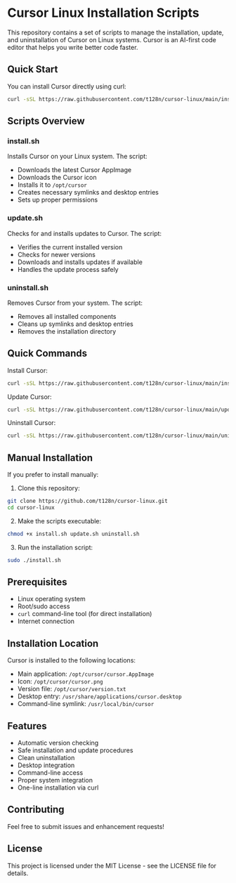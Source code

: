 # Cursor Linux Installation Scripts

This repository contains a set of scripts to manage the installation, update, and uninstallation of Cursor on Linux systems. Cursor is an AI-first code editor that helps you write better code faster.

## Quick Start

You can install Cursor directly using curl:

```bash
curl -sSL https://raw.githubusercontent.com/t128n/cursor-linux/main/install.sh | sudo bash
```

## Scripts Overview

### install.sh
Installs Cursor on your Linux system. The script:
- Downloads the latest Cursor AppImage
- Downloads the Cursor icon
- Installs it to `/opt/cursor`
- Creates necessary symlinks and desktop entries
- Sets up proper permissions

### update.sh
Checks for and installs updates to Cursor. The script:
- Verifies the current installed version
- Checks for newer versions
- Downloads and installs updates if available
- Handles the update process safely

### uninstall.sh
Removes Cursor from your system. The script:
- Removes all installed components
- Cleans up symlinks and desktop entries
- Removes the installation directory

## Quick Commands

Install Cursor:
```bash
curl -sSL https://raw.githubusercontent.com/t128n/cursor-linux/main/install.sh | sudo bash
```

Update Cursor:
```bash
curl -sSL https://raw.githubusercontent.com/t128n/cursor-linux/main/update.sh | sudo bash
```

Uninstall Cursor:
```bash
curl -sSL https://raw.githubusercontent.com/t128n/cursor-linux/main/uninstall.sh | sudo bash
```

## Manual Installation

If you prefer to install manually:

1. Clone this repository:
```bash
git clone https://github.com/t128n/cursor-linux.git
cd cursor-linux
```

2. Make the scripts executable:
```bash
chmod +x install.sh update.sh uninstall.sh
```

3. Run the installation script:
```bash
sudo ./install.sh
```

## Prerequisites

- Linux operating system
- Root/sudo access
- `curl` command-line tool (for direct installation)
- Internet connection

## Installation Location

Cursor is installed to the following locations:
- Main application: `/opt/cursor/cursor.AppImage`
- Icon: `/opt/cursor/cursor.png`
- Version file: `/opt/cursor/version.txt`
- Desktop entry: `/usr/share/applications/cursor.desktop`
- Command-line symlink: `/usr/local/bin/cursor`

## Features

- Automatic version checking
- Safe installation and update procedures
- Clean uninstallation
- Desktop integration
- Command-line access
- Proper system integration
- One-line installation via curl

## Contributing

Feel free to submit issues and enhancement requests!

## License

This project is licensed under the MIT License - see the LICENSE file for details. 